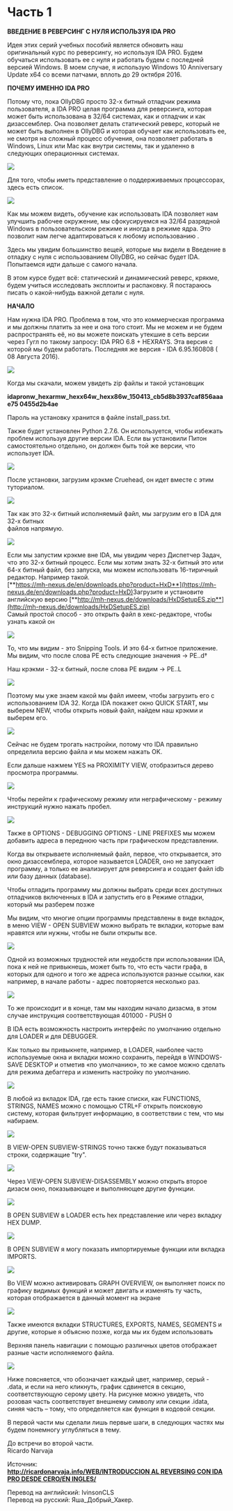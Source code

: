 # Часть 1

 **ВВЕДЕНИЕ В РЕВЕРСИНГ С НУЛЯ ИСПОЛЬЗУЯ IDA PRO**  
  
Идея этих серий учебных пособий является обновить наш оригинальный курс по реверсингу, но используя IDA PRO. Будем обучаться использовать ее с нуля и работать будем с последней версией Windows. В моем случае, я использую Windows 10 Anniversary Update x64 со всеми патчами, вплоть до 29 октября 2016.  
  
**ПОЧЕМУ ИМЕННО IDA PRO**   
  
Потому что, пока OllyDBG просто 32-х битный отладчик режима пользователя, а IDA PRO целая программа для реверсинга, которая может быть использована в 32/64 системах, как и отладчик и как дизассемблер. Она позволяет делать статический реверс, который не может быть выполнен в OllyDBG и которая обучает как использовать ее, не смотря на сложный процесс обучения, она позволяет работать в Windows, Linux или Mac как внутри системы, так и удаленно в следующих операционных системах.

![](.gitbook/assets/01-1.png)

Для того, чтобы иметь представление о поддерживаемых процессорах, здесь есть список.

![](.gitbook/assets/01-2.png)

Как мы можем видеть, обучение как использовать IDA позволяет нам улучшить рабочее окружение, мы сфокусируемся на 32/64 разрядной Windows в пользовательском режиме и иногда в режиме ядра. Это позволит нам легче адаптироваться к любому использованию .

Здесь мы увидим большинство вещей, которые мы видели в Введение в отладку с нуля с использованием OllyDBG, но сейчас будет IDA. Попытаемся идти дальше с самого начала.

В этом курсе будет всё: статический и динамический реверс, крякме, будем учиться исследовать эксплоиты и распаковку. Я постараюсь писать о какой-нибудь важной детали с нуля.

**НАЧАЛО**

Нам нужна IDA PRO. Проблема в том, что это коммерческая программа и мы должны платить за нее и она того стоит. Мы не можем и не будем распространять её, но вы можете поискать утекшие в сеть версии через Гугл по такому запросу: IDA PRO 6.8 + HEXRAYS. Эта версия с которой мы будем работать. Последняя же версия - IDA 6.95.160808 \( 08 Августа 2016\).

![](.gitbook/assets/01-3.png)

Когда мы скачали, можем увидеть zip файлы и такой установщик

**idapronw\_hexarmw\_hexx64w\_hexx86w\_150413\_cb5d8b3937caf856aaae75 0455d2b4ae**

Пароль на установку хранится в файле install\_pass.txt.

Также будет установлен Python 2.7.6. Он используется, чтобы избежать проблем используя другие версии IDA. Если вы установили Питон самостоятельно отдельно, он должен быть той же версии, что использует IDA.

![](.gitbook/assets/01-4.png)

После установки, загрузим крэкме Cruehead, он идет вместе с этим туториалом.

![](.gitbook/assets/01-5.png)

Так как это 32-х битный исполняемый файл, мы загрузим его в IDA для 32-х битных  
файлов напрямую.

![](.gitbook/assets/01-6.png)

Если мы запустим крэкме вне IDA, мы увидим через Диспетчер Задач, что это 32-х битный процесс. Если мы хотим знать 32-х битный это или 64-х битный файл, без запуска, мы можем использовать 16-тиричный редактор. Например такой.  
[**https://mh-nexus.de/en/downloads.php?product=HxD**](https://mh-nexus.de/en/downloads.php?product=HxD)​ Загрузите и установите английскую версию [**http://mh-nexus.de/downloads/HxDSetupES.zip**](http://mh-nexus.de/downloads/HxDSetupES.zip)​  
Самый простой способ - это открыть файл в хекс-редакторе, чтобы узнать какой он

![](.gitbook/assets/01-7.png)

То, что мы видим - это Snipping Tools. И это 64-х битное приложение. Мы видим, что после слова PE есть следующие значения -&gt; PE..d†

Наш крэкми - 32-х битный, после слова PE видим -&gt; PE..L

![](.gitbook/assets/01-8.png)

Поэтому мы уже знаем какой мы файл имеем, чтобы загрузить его с использованием IDA 32. Когда IDA покажет окно QUICK START, мы выберем NEW, чтобы открыть новый файл, найдем наш крэкми и выберем его.

![](.gitbook/assets/01-9.png)

Сейчас не будем трогать настройки, потому что IDA правильно определила версию файла и мы можем нажать OK.

Если дальше нажмем YES на PROXIMITY VIEW, отобразиться дерево просмотра программы.

![](.gitbook/assets/01-10.png)

Чтобы перейти к графическому режиму или неграфическому - режиму инструкций нужно нажать пробел.

![](.gitbook/assets/01-11.png)

Также в OPTIONS - DEBUGGING OPTIONS - LINE PREFIXES мы можем добавить адреса в переднюю часть при графическом представлении.

Когда вы открываете исполняемый файл, первое, что открывается, это окно дизассемблера, которое называется LOADER, оно не запускает программу, а только ее анализирует для реверсинга и создает файл idb или базу данных \(database\).

Чтобы отладить программу мы должны выбрать среди всех доступных отладчиков включенных в IDA и запустить его в Режиме отладки, который мы разберем позже

Мы видим, что многие опции программы представлены в виде вкладок, в меню VIEW - OPEN SUBVIEW можно выбрать те вкладки, которые вам нравятся или нужны, чтобы не были открыты все.

![](.gitbook/assets/01-12.png)

Одной из возможных трудностей или неудобств при использовании IDA, пока к ней не привыкнешь, может быть то, что есть части графа, в которых для одного и того же адреса используются разные ссылки, как например, в начале работы - адрес повторяется несколько раз.

![](.gitbook/assets/01-13.png)

То же происходит и в конце, там мы находим начало дизасма, в этом случае инструкция соответствующая 401000 - PUSH 0

В IDA есть возможность настроить интерфейс по умолчанию отдельно для LOADER и для DEBUGGER.

Как только вы привыкнете, например, в LOADER, наиболее часто используемые окна и вкладки можно сохранить, перейдя в WINDOWS-SAVE DESKTOP и отметив «по умолчанию», то же самое можно сделать для режима дебаггера и изменить настройку по умолчанию.

![](.gitbook/assets/01-14.png)

В любой из вкладок IDA, где есть такие списки, как FUNCTIONS, STRINGS, NAMES можно с помощью CTRL+F открыть поисковую систему, которая фильтрует информацию, в соответствии с тем, что мы набираем.

![](.gitbook/assets/01-15.png)

В VIEW-OPEN SUBVIEW-STRINGS точно также будут показываться строки, содержащие "try".

![](.gitbook/assets/01-16.png)

Через VIEW-OPEN SUBVIEW-DISASSEMBLY можно открыть второе дизасм окно, показывающее и выполняющее другие функции.

![](.gitbook/assets/01-17.png)

В OPEN SUBVIEW в LOADER есть hex представление или через вкладку HEX DUMP.

![](.gitbook/assets/01-18.png)

В OPEN SUBVIEW я могу показать импортируемые функции или вкладка IMPORTS.

![](.gitbook/assets/01-19.png)

Во VIEW можно активировать GRAPH OVERVIEW, он выполняет поиск по графику видимых функций и может двигать и изменять ту часть, которая отображается в данный момент на экране

![](.gitbook/assets/01-20.png)

Также имеются вкладки STRUCTURES, EXPORTS, NAMES, SEGMENTS и другие, которые я объясню позже, когда мы их будем использовать

Верхняя панель навигации с помощью различных цветов отображает разные части исполняемого файла.

![](.gitbook/assets/01-21.png)

Ниже поясняется, что обозначает каждый цвет, например, серый - .data, и если на него кликнуть, график сдвинется в секцию, соответствующую серому цвету. На рисунке можно увидеть, что розовая часть соответствует внешнему символу или секции .idata, синяя часть – тому, что определяется как функция в кодовой секции.

В первой части мы сделали лишь первые шаги, в следующих частях мы будем понемногу углубляться в тему.

До встречи во второй части.  
Ricardo Narvaja

Источник:  
[**http://ricardonarvaja.info/WEB/INTRODUCCION AL REVERSING CON IDA PRO DESDE CERO/EN INGLES/**](http://ricardonarvaja.info/WEB/INTRODUCCION%20AL%20REVERSING%20CON%20IDA%20PRO%20DESDE%20CERO/EN%20INGLES/)

Перевод на английский: IvinsonCLS  
Перевод на русский: Яша\_Добрый\_Хакер.





